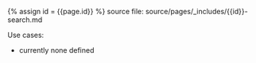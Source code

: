 {% assign id = {{page.id}} %}
source file: source/pages/\_includes/{{id}}-search.md

Use cases:

- currently none defined

 <br />